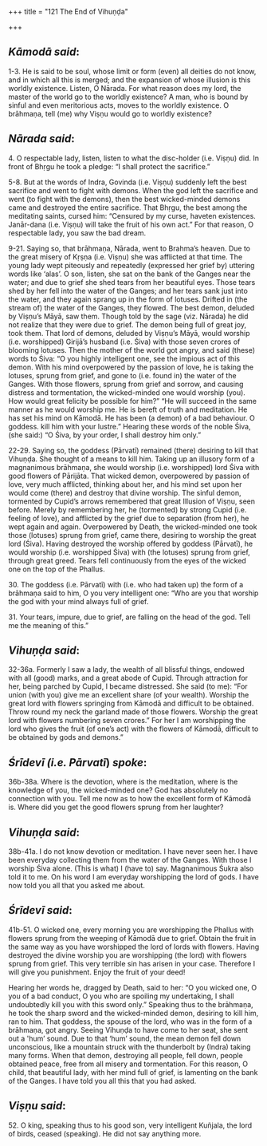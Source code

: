 +++
title = "121 The End of Vihuṇḍa"

+++
 

## *Kāmodā said*:

1-3. He is said to be soul, whose limit or form (even) all deities do not know, and in which all this is merged; and the expansion of whose illusion is this worldly existence. Listen, O Nārada. For what reason does my lord, the master of the world go to the worldly existence? A man, who is bound by sinful and even meritorious acts, moves to the worldly existence. O brāhmaṇa, tell (me) why Viṣṇu would go to worldly existence?

## *Nārada said*:

4\. O respectable lady, listen, listen to what the disc-holder (i.e. Viṣṇu) did. In front of Bhṛgu he took a pledge: “I shall protect the sacrifice.”

5-8. But at the words of Indra, Govinda (i.e. Viṣṇu) suddenly left the best sacrifice and went to fight with demons. When the god left the sacrifice and went (to fight with the demons), then the best wicked-minded demons came and destroyed the entire sacrifice. That Bhṛgu, the best among the meditating saints, cursed him: “Censured by my curse, haveten existences. Janār-dana (i.e. Viṣṇu) will take the fruit of his own act.” For that reason, O respectable lady, you saw the bad dream.

9-21. Saying so, that brāhmaṇa, Nārada, went to Brahma’s heaven. Due to the great misery of Kṛṣṇa (i.e. Viṣṇu) she was afflicted at that time. The young lady wept piteously and repeatedly (expressed her grief by) uttering words like ‘alas’. O son, listen, she sat on the bank of the Ganges near the water; and due to grief she shed tears from her beautiful eyes. Those tears shed by her fell into the water of the Ganges; and her tears sank just into the water, and they again sprang up in the form of lotuses. Drifted in (the stream of) the water of the Ganges, they flowed. The best demon, deluded by Viṣṇu’s Māyā, saw them. Though told by the sage (viz. Nārada) he did not realize that they were due to grief. The demon being full of great joy, took them. That lord of demons, deluded by Viṣṇu’s Māyā, would worship (i.e. worshipped) Girijā’s husband (i.e. Śiva) with those seven crores of blooming lotuses. Then the mother of the world got angry, and said (these) words to Śiva: “O you highly intelligent one, see the impious act of this demon. With his mind overpowered by the passion of love, he is taking the lotuses, sprung from grief, and gone to (i.e. found in) the water of the Ganges. With those flowers, sprung from grief and sorrow, and causing distress and tormentation, the wicked-minded one would worship (you). How would great felicity be possible for him?” “He will succeed in the same manner as he would worship me. He is bereft of truth and meditation. He has set his mind on Kāmodā. He has been (a demon) of a bad behaviour. O goddess. kill him with your lustre.” Hearing these words of the noble Śiva, (she said:) “O Śiva, by your order, I shall destroy him only.”

22-29. Saying so, the goddess (Pārvatī) remained (there) desiring to kill that Vihuṇḍa. She thought of a means to kill him. Taking up an illusory form of a magnanimous brāhmaṇa, she would worship (i.e. worshipped) lord Śiva with good flowers of Pārijāta. That wicked demon, overpowered by passion of love, very much afflicted, thinking about her, and his mind set upon her would come (there) and destroy that divine worship. The sinful demon, tormented by Cupid’s arrows remembered that great Illusion of Viṣṇu, seen before. Merely by remembering her, he (tormented) by strong Cupid (i.e. feeling of love), and afflicted by the grief due to separation (from her), he wept again and again. Overpowered by Death, the wicked-minded one took those (lotuses) sprung from grief, came there, desiring to worship the great lord (Śiva). Having destroyed the worship offered by goddess (Pārvatī), he would worship (i.e. worshipped Śiva) with (the lotuses) sprung from grief, through great greed. Tears fell continuously from the eyes of the wicked one on the top of the Phallus.

30\. The goddess (i.e. Pārvatī) with (i.e. who had taken up) the form of a brāhmaṇa said to him, O you very intelligent one: “Who are you that worship the god with your mind always full of grief.

31\. Your tears, impure, due to grief, are falling on the head of the god. Tell me the meaning of this.”

## *Vihuṇḍa said*:

32-36a. Formerly I saw a lady, the wealth of all blissful things, endowed with all (good) marks, and a great abode of Cupid. Through attraction for her, being parched by Cupid, I became distressed. She said (to me): “For union (with you) give me an excellent share (of your wealth). Worship the great lord with flowers springing from Kāmodā and difficult to be obtained. Throw round my neck the garland made of those flowers. Worship the great lord with flowers numbering seven crores.” For her I am worshipping the lord who gives the fruit (of one’s act) with the flowers of Kāmodā, difficult to be obtained by gods and demons.”

## *Śrīdevī (i.e. Pārvatī*) *spoke*:

36b-38a. Where is the devotion, where is the meditation, where is the knowledge of you, the wicked-minded one? God has absolutely no connection with you. Tell me now as to how the excellent form of Kāmodā is. Where did you get the good flowers sprung from her laughter?

## *Vihuṇḍa said*:

38b-41a. I do not know devotion or meditation. I have never seen her. I have been everyday collecting them from the water of the Ganges. With those I worship Śiva alone. (This is what) I (have to) say. Magnanimous Śukra also told it to me. On his word I am everyday worshipping the lord of gods. I have now told you all that you asked me about.

## *Śrīdevī said*:

41b-51. O wicked one, every morning you are worshipping the Phallus with flowers sprung from the weeping of Kāmodā due to grief. Obtain the fruit in the same way as you have worshipped the lord of lords with flowers. Having destroyed the divine worship you are worshipping (the lord) with flowers sprung from grief. This very terrible sin has arisen in your case. Therefore I will give you punishment. Enjoy the fruit of your deed!

Hearing her words he, dragged by Death, said to her: “O you wicked one, O you of a bad conduct, O you who are spoiling my undertaking, I shall undoubtedly kill you with this sword only.” Speaking thus to the brāhmaṇa, he took the sharp sword and the wicked-minded demon, desiring to kill him, ran to him. That goddess, the spouse of the lord, who was in the form of a brāhmaṇa, got angry. Seeing Vihuṇḍa to have come to her seat, she sent out a 'hum’ sound. Due to that ‘hum’ sound, the mean demon fell down unconscious, like a mountain struck with the thunderbolt by (Indra) taking many forms. When that demon, destroying all people, fell down, people obtained peace, free from all misery and tormentation. For this reason, O child, that beautiful lady, with her mind full of grief, is lamenting on the bank of the Ganges. I have told you all this that you had asked.

## *Viṣṇu said*:

52\. O king, speaking thus to his good son, very intelligent Kuñjala, the lord of birds, ceased (speaking). He did not say anything more.


